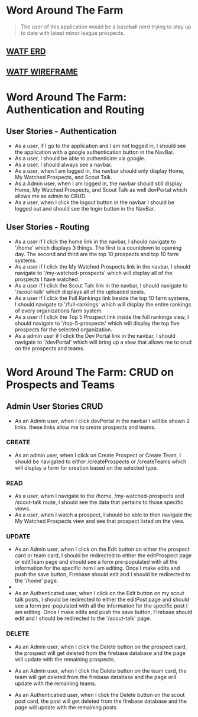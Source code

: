 # Word Around The Farm

> The user of this application would be a baseball nerd trying to stay up to date with latest minor league prospects.

## [WATF ERD](https://dbdiagram.io/d/61a3dd308c901501c0d623a5)
## [WATF WIREFRAME](https://docs.google.com/presentation/d/1DdvKKm1SAfQLc6G2ReMyjFjQ1G4Wwq_mQXn1Fi5pCk4/edit?usp=sharing)

# Word Around The Farm: Authentication and Routing

## User Stories - Authentication

* As a user, if I go to the application and I am not logged in, I should see the application with a google authentication button in the NavBar.
* As a user, I should be able to authenticate via google.
* As a user, I should always see a navbar.
* As a user, when I am logged in, the navbar should only display Home, My Watched Prospects, and Scout Talk.
* As a Admin user, when I am logged in, the navbar should still display Home, My Watched Prospects, and Scout Talk as well devPortal which allows me as admin to CRUD.
* As a user, when I click the logout button in the navbar I should be logged out and should see the login button in the NavBar.

## User Stories - Routing
* As a user if I click the home link in the navbar, I should navigate to '/home' which displays 3 things. The first is a countdown to opening day. The second and third are the top 10 prospects and top 10 farm systems.
* As a user if I click the My Watched Prospects link in the navbar, I should navigate to '/my-watched-prospects'  which will display all of the prospects I have watched.
* As a user if I click the Scout Talk link in the navbar, I should navigate to '/scout-talk'  which displays all of the uploaded posts.
* As a user if I click the Full Rankings link beside the top 10 farm systems, I should navigate to '/full-rankings'  which will display the entire rankings of every organizations farm system.
* As a user if I click the Top 5 Prospect link inside the full rankings view, I should navigate to '/top-5-prospects'  which will display the top five prospects for the selected organization.
* As a admin user if I click the Dev Portal link in the navbar, I should navigate to '/devPortal' which will bring up a view that allows me to crud on the prospects and teams.


# Word Around The Farm: CRUD on Prospects and Teams

## Admin User Stories CRUD
* As an Admin user, when I click devPortal in the navbar I will be shown 2 links. these links allow me to create prospects and teams.

### CREATE
* As an admin user, when I click on Create Prospect or Create Team, I should be navigated to either /createProspects or /createTeams which will display a form for creation based on the selected type.

### READ
* As a user, when I navigate to the /home, /my-watched-prospects and /scout-talk route, I should see the data that pertains to those specific views.
* As a user, when I watch a prospect, I should be able to then navigate the My Watched Prospects view and see that prospect listed on the view.

### UPDATE
* As an Admin user, when I click on the Edit button on either the prospect card or team card, I should be redirected to either the editProspect page or editTeam page and should see a form pre-populated with all the information for the specific item I am editing.  Once I make edits and push the save button, Firebase should edit and I should be redirected to the '/home' page.
* 
* As an Authenticated user, when I click on the Edit button on my scout talk posts, I should be redirected to either the editPost page and should see a form pre-populated with all the information for the specific post I am editing.  Once I make edits and push the save button, Firebase should edit and I should be redirected to the '/scout-talk' page.

### DELETE
* As an Admin user, when I click the Delete button on the prospect card, the prospect will get deleted from the firebase database and the page will update with the remaining prospects.

* As an Admin user, when I click the Delete button on the team card, the team will get deleted from the firebase database and the page will update with the remaining teams.

* As an Authenticatied user, when I click the Delete button on the scout post card, the post will get deleted from the firebase database and the page will update with the remaining posts.
